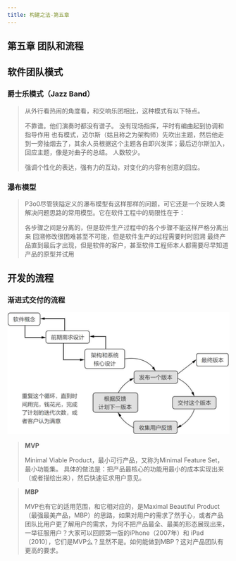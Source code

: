 ```yaml
---
title: 构建之法-第五章
---
```


## 第五章	团队和流程

## 软件团队模式

### 爵士乐模式（Jazz Band）

>从外行看热闹的角度看，和交响乐团相比，这种模式有以下特点。
>
>	不靠谱。他们演奏时都没有谱子。
>	没有现场指挥，平时有编曲起到协调和指导作用
>	也有模式，迈尔斯（姑且称之为架构师）先吹出主题，然后他走到一旁抽烟去了，其余人员根据这个主题各自即兴发挥；最后迈尔斯加入，回应主题，像是对曲子的总结。
>	人数较少。
>
>强调个性化的表达，强有力的互动，对变化的内容有创意的回应。

### 瀑布模型

>P3o0尽管狭隘定义的瀑布模型有这样那样的问题，可它还是一个反映人类解决问题思路的常用模型。它在软件工程中的局限性在于：
>
> 各步骤之间是分离的，但是软件生产过程中的各个步骤不能这样严格分离出来
> 回溯修改很困难甚至不可能，但是软件生产的过程需要时时回溯
> 最终产品直到最后才出现，但是软件的客户，甚至软件工程师本人都需要尽早知道产品的原型并试用

## 开发的流程

### 渐进式交付的流程

![img](https://raw.githubusercontent.com/zyx-sea/zyx-sea.github.io/master/images/evolution%E5%BE%AA%E7%8E%AF.png)

>**MVP**
>
>	Minimal Viable Product，最小可行产品，又称为Minimal Feature Set，最小功能集。
>	具体的做法是：把产品最核心的功能用最小的成本实现出来（或者描绘出来），然后快速征求用户意见。
>



>**MBP**
>
>	MVP也有它的适用范围，和它相对应的，是Maximal Beautiful Product（最强最美产品，MBP）的思路，如果对用户的需求了然于心，或者产品团队比用户更了解用户的需求，为何不把产品最全、最美的形态展现出来，一举征服用户？大家可以回顾第一版的iPhone（2007年）和 iPad（2010），它们是MVP么？显然不是。如何能做到MBP？这对产品团队有更高的要求。

